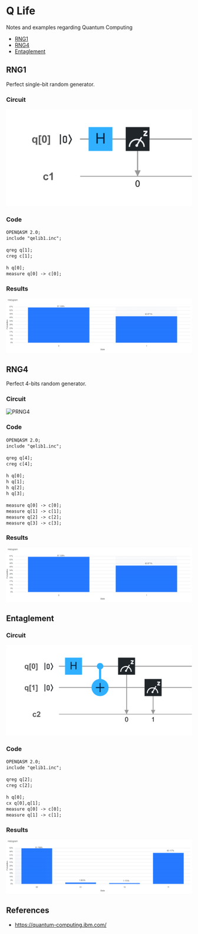 # Q Life
Notes and examples regarding Quantum Computing

* [RNG1](#RNG1)
* [RNG4](#RNG4)
* [Entaglement](#Entaglement)

## RNG1
Perfect single-bit random generator.

### Circuit
![PRNG1](prng1.png)


### Code
```
OPENQASM 2.0;
include "qelib1.inc";

qreg q[1];
creg c[1];

h q[0];
measure q[0] -> c[0];
```

### Results
![PRNG1](prng1-results.png)

## RNG4
Perfect 4-bits random generator.

### Circuit
![PRNG4](prng4.png)


### Code
```
OPENQASM 2.0;
include "qelib1.inc";

qreg q[4];
creg c[4];

h q[0];
h q[1];
h q[2];
h q[3];

measure q[0] -> c[0];
measure q[1] -> c[1];
measure q[2] -> c[2];
measure q[3] -> c[3];
```

### Results
![PRNG1](prng1-results.png)


## Entaglement

### Circuit
![Entaglement](entaglement.png)


### Code
```
OPENQASM 2.0;
include "qelib1.inc";

qreg q[2];
creg c[2];

h q[0];
cx q[0],q[1];
measure q[0] -> c[0];
measure q[1] -> c[1];
```

### Results
![Entaglement](entaglement-results.png)


## References
* https://quantum-computing.ibm.com/
